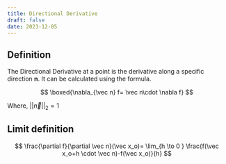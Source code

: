 ```yaml
---
title: Directional Derivative
draft: false
date: 2023-12-05
---
```


## Definition
The Directional Derivative at a point is the derivative along a specific direction $\mathbf n$. It can be calculated using the formula. 

$$
\boxed{\nabla_{\vec n} f= \vec n\cdot \nabla f}
$$

Where, $||\vec n||_2 =1$
## Limit definition 

$$
\frac{\partial f}{\partial \vec n}(\vec x_o)= \lim_{h \to 0 } \frac{f(\vec x_o+h \cdot \vec n)-f(\vec x_o)}{h}
$$






